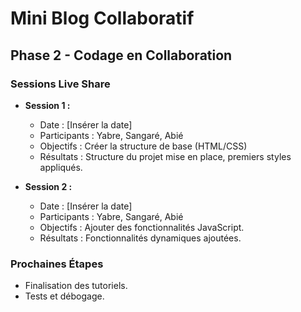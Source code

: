 # Mini Blog Collaboratif

## Phase 2 - Codage en Collaboration

### Sessions Live Share

- **Session 1 :** 
  - Date : [Insérer la date]
  - Participants : Yabre, Sangaré, Abié
  - Objectifs : Créer la structure de base (HTML/CSS)
  - Résultats : Structure du projet mise en place, premiers styles appliqués.

- **Session 2 :**
  - Date : [Insérer la date]
  - Participants : Yabre, Sangaré, Abié
  - Objectifs : Ajouter des fonctionnalités JavaScript.
  - Résultats : Fonctionnalités dynamiques ajoutées.

### Prochaines Étapes
- Finalisation des tutoriels.
- Tests et débogage.

